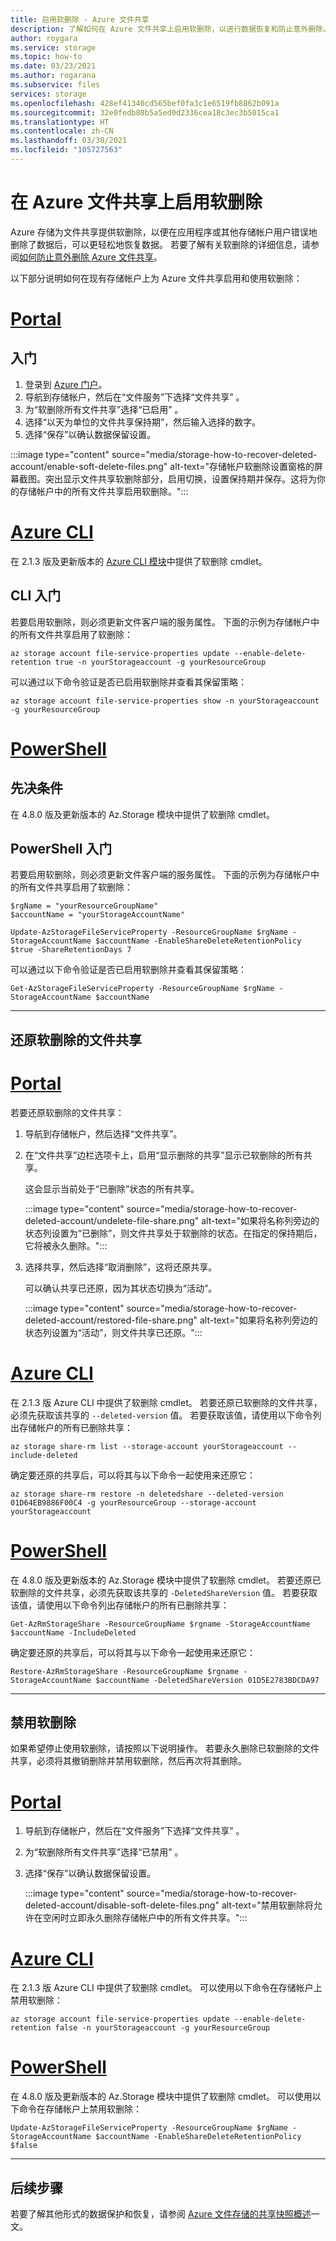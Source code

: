 ```yaml
---
title: 启用软删除 - Azure 文件共享
description: 了解如何在 Azure 文件共享上启用软删除，以进行数据恢复和防止意外删除。
author: roygara
ms.service: storage
ms.topic: how-to
ms.date: 03/23/2021
ms.author: rogarana
ms.subservice: files
services: storage
ms.openlocfilehash: 428ef41340cd565bef0fa3c1e6519fb8862b091a
ms.sourcegitcommit: 32e0fedb80b5a5ed0d2336cea18c3ec3b5015ca1
ms.translationtype: HT
ms.contentlocale: zh-CN
ms.lasthandoff: 03/30/2021
ms.locfileid: "105727563"
---
```

# <a name="enable-soft-delete-on-azure-file-shares"></a>在 Azure 文件共享上启用软删除

Azure 存储为文件共享提供软删除，以便在应用程序或其他存储帐户用户错误地删除了数据后，可以更轻松地恢复数据。 若要了解有关软删除的详细信息，请参阅[如何防止意外删除 Azure 文件共享](storage-files-prevent-file-share-deletion.md)。

以下部分说明如何在现有存储帐户上为 Azure 文件共享启用和使用软删除：

# <a name="portal"></a>[Portal](#tab/azure-portal)

## <a name="getting-started"></a>入门

1. 登录到 [Azure 门户](https://portal.azure.com/)。
1. 导航到存储帐户，然后在“文件服务”下选择“文件共享” 。
1. 为“软删除所有文件共享”选择“已启用” 。
1. 选择“以天为单位的文件共享保持期”，然后输入选择的数字。
1. 选择“保存”以确认数据保留设置。

:::image type="content" source="media/storage-how-to-recover-deleted-account/enable-soft-delete-files.png" alt-text="存储帐户软删除设置窗格的屏幕截图。突出显示文件共享软删除部分，启用切换，设置保持期并保存。这将为你的存储帐户中的所有文件共享启用软删除。":::

# <a name="azure-cli"></a>[Azure CLI](#tab/azure-cli)

在 2.1.3 版及更新版本的 [Azure CLI 模块](/cli/azure/install-azure-cli)中提供了软删除 cmdlet。

## <a name="getting-started-with-cli"></a>CLI 入门

若要启用软删除，则必须更新文件客户端的服务属性。 下面的示例为存储帐户中的所有文件共享启用了软删除：

```azurecli
az storage account file-service-properties update --enable-delete-retention true -n yourStorageaccount -g yourResourceGroup
```

可以通过以下命令验证是否已启用软删除并查看其保留策略：

```azurecli
az storage account file-service-properties show -n yourStorageaccount -g yourResourceGroup
```

# <a name="powershell"></a>[PowerShell](#tab/azure-powershell)

## <a name="prerequisite"></a>先决条件

在 4.8.0 版及更新版本的 Az.Storage 模块中提供了软删除 cmdlet。 

## <a name="getting-started-with-powershell"></a>PowerShell 入门

若要启用软删除，则必须更新文件客户端的服务属性。 下面的示例为存储帐户中的所有文件共享启用了软删除：

```azurepowershell-interactive
$rgName = "yourResourceGroupName"
$accountName = "yourStorageAccountName"

Update-AzStorageFileServiceProperty -ResourceGroupName $rgName -StorageAccountName $accountName -EnableShareDeleteRetentionPolicy $true -ShareRetentionDays 7
```

可以通过以下命令验证是否已启用软删除并查看其保留策略：

```azurepowershell-interactive
Get-AzStorageFileServiceProperty -ResourceGroupName $rgName -StorageAccountName $accountName
```
---

## <a name="restore-soft-deleted-file-share"></a>还原软删除的文件共享

# <a name="portal"></a>[Portal](#tab/azure-portal)

若要还原软删除的文件共享：

1. 导航到存储帐户，然后选择“文件共享”。
1. 在“文件共享”边栏选项卡上，启用“显示删除的共享”显示已软删除的所有共享。

    这会显示当前处于“已删除”状态的所有共享。

    :::image type="content" source="media/storage-how-to-recover-deleted-account/undelete-file-share.png" alt-text="如果将名称列旁边的状态列设置为“已删除”，则文件共享处于软删除的状态。在指定的保持期后，它将被永久删除。":::

1. 选择共享，然后选择“取消删除”，这将还原共享。

    可以确认共享已还原，因为其状态切换为“活动”。

    :::image type="content" source="media/storage-how-to-recover-deleted-account/restored-file-share.png" alt-text="如果将名称列旁边的状态列设置为“活动”，则文件共享已还原。":::

# <a name="azure-cli"></a>[Azure CLI](#tab/azure-cli)

在 2.1.3 版 Azure CLI 中提供了软删除 cmdlet。 若要还原已软删除的文件共享，必须先获取该共享的 `--deleted-version` 值。 若要获取该值，请使用以下命令列出存储帐户的所有已删除共享：

```azurecli
az storage share-rm list --storage-account yourStorageaccount --include-deleted
```

确定要还原的共享后，可以将其与以下命令一起使用来还原它：

```azurecli
az storage share-rm restore -n deletedshare --deleted-version 01D64EB9886F00C4 -g yourResourceGroup --storage-account yourStorageaccount
```

# <a name="powershell"></a>[PowerShell](#tab/azure-powershell)

在 4.8.0 版及更新版本的 Az.Storage 模块中提供了软删除 cmdlet。 若要还原已软删除的文件共享，必须先获取该共享的 `-DeletedShareVersion` 值。 若要获取该值，请使用以下命令列出存储帐户的所有已删除共享：

```azurepowershell-interactive
Get-AzRmStorageShare -ResourceGroupName $rgname -StorageAccountName $accountName -IncludeDeleted
```

确定要还原的共享后，可以将其与以下命令一起使用来还原它：

```azurepowershell-interactive
Restore-AzRmStorageShare -ResourceGroupName $rgname -StorageAccountName $accountName -DeletedShareVersion 01D5E2783BDCDA97
```
---

## <a name="disable-soft-delete"></a>禁用软删除

如果希望停止使用软删除，请按照以下说明操作。 若要永久删除已软删除的文件共享，必须将其撤销删除并禁用软删除，然后再次将其删除。 

# <a name="portal"></a>[Portal](#tab/azure-portal)

1. 导航到存储帐户，然后在“文件服务”下选择“文件共享” 。
1. 为“软删除所有文件共享”选择“已禁用” 。
1. 选择“保存”以确认数据保留设置。

    :::image type="content" source="media/storage-how-to-recover-deleted-account/disable-soft-delete-files.png" alt-text="禁用软删除将允许在空闲时立即永久删除存储帐户中的所有文件共享。":::

# <a name="azure-cli"></a>[Azure CLI](#tab/azure-cli)

在 2.1.3 版 Azure CLI 中提供了软删除 cmdlet。 可以使用以下命令在存储帐户上禁用软删除：

```azurecli
az storage account file-service-properties update --enable-delete-retention false -n yourStorageaccount -g yourResourceGroup
```
# <a name="powershell"></a>[PowerShell](#tab/azure-powershell)

在 4.8.0 版及更新版本的 Az.Storage 模块中提供了软删除 cmdlet。 可以使用以下命令在存储帐户上禁用软删除：

```azurepowershell-interactive
Update-AzStorageFileServiceProperty -ResourceGroupName $rgName -StorageAccountName $accountName -EnableShareDeleteRetentionPolicy $false
```
---

## <a name="next-steps"></a>后续步骤

若要了解其他形式的数据保护和恢复，请参阅 [Azure 文件存储的共享快照概述](storage-snapshots-files.md)一文。